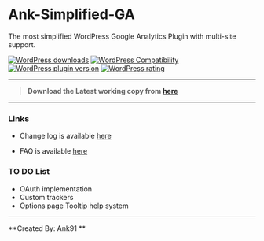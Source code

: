 # Ank-Simplified-GA

The most simplified WordPress Google Analytics Plugin with multi-site support.

[![WordPress downloads](https://img.shields.io/wordpress/plugin/dt/ank-simplified-ga.svg?style=flat-square)](https://wordpress.org/plugins/ank-simplified-ga)
[![WordPress Compatibility ](https://img.shields.io/wordpress/v/ank-simplified-ga.svg?style=flat-square)](https://wordpress.org/plugins/ank-simplified-ga)
[![WordPress plugin version](https://img.shields.io/wordpress/plugin/v/ank-simplified-ga.svg?style=flat-square)](https://wordpress.org/plugins/ank-simplified-ga)
[![WordPress rating](https://img.shields.io/wordpress/plugin/r/ank-simplified-ga.svg?style=flat-square)](https://wordpress.org/plugins/ank-simplified-ga)

- - -

>**Download the Latest working copy from [here](https://wordpress.org/plugins/ank-simplified-ga)**

- - -

### Links
* Change log is available [here](https://wordpress.org/plugins/ank-simplified-ga/changelog/)

* FAQ is available [here](https://wordpress.org/plugins/ank-simplified-ga/faq/)


### TO DO List
* OAuth implementation
* Custom trackers
* Options page Tooltip help system

-----


**Created By: Ank91 **
